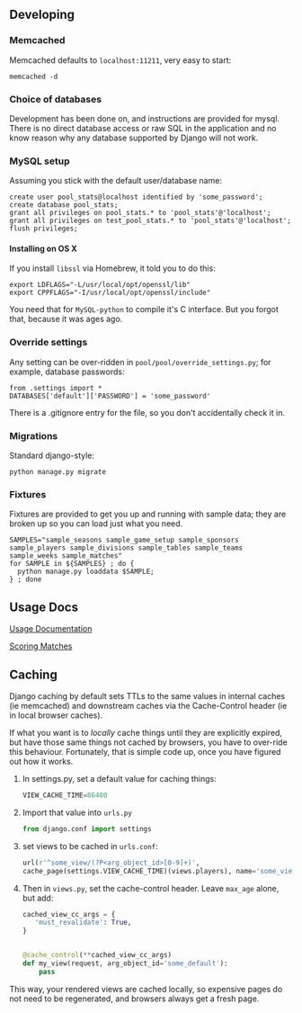 ## Developing

### Memcached

Memcached defaults to `localhost:11211`, very easy to start:
```
memcached -d
```

### Choice of databases

Development has been done on, and instructions are provided for mysql. There is no direct database access or raw SQL in the application and no know reason why any database supported by Django will not work.

### MySQL setup

Assuming you stick with the default user/database name:

```
create user pool_stats@localhost identified by 'some_password';
create database pool_stats;
grant all privileges on pool_stats.* to 'pool_stats'@'localhost';
grant all privileges on test_pool_stats.* to 'pool_stats'@'localhost';
flush privileges;
```

#### Installing on OS X

If you install `libssl` via Homebrew, it told you to do this:

```shell
export LDFLAGS="-L/usr/local/opt/openssl/lib"
export CPPFLAGS="-I/usr/local/opt/openssl/include"
```

You need that for `MySQL-python` to compile it's C interface. But you forgot that, because it was ages ago.

### Override settings ###

Any setting can be over-ridden in `pool/pool/override_settings.py`; for example, database passwords:
```
from .settings import *
DATABASES['default']['PASSWORD'] = 'some_password'
```

There is a .gitignore entry for the file, so you don't accidentally check it in.

### Migrations

Standard django-style:

```
python manage.py migrate
```

### Fixtures

Fixtures are provided to get you up and running with sample data; they are broken up so you can load just what you need.

```
SAMPLES="sample_seasons sample_game_setup sample_sponsors sample_players sample_divisions sample_tables sample_teams sample_weeks sample_matches"
for SAMPLE in ${SAMPLES} ; do {
  python manage.py loaddata $SAMPLE;
} ; done
```

## Usage Docs

[Usage Documentation](usage_docs.md)

[Scoring Matches](scoring_matches.md)


## Caching

Django caching by default sets TTLs to the same values in internal caches (ie memcached) and downstream caches via the Cache-Control header (ie in local browser caches).

If what you want is to *locally* cache things until they are explicitly expired, but have those same things not cached by browsers, you have to over-ride this behaviour.
Fortunately, that is simple code up, once you have figured out how it works.

1. In settings.py, set a default value for caching things:

    ```python
    VIEW_CACHE_TIME=86400
    ```
1. Import that value into `urls.py`
    ```python
    from django.conf import settings
    ```
1. set views to be cached in `urls.conf`:
    ```python
    url(r'^some_view/(?P<arg_object_id>[0-9]+)', 
    cache_page(settings.VIEW_CACHE_TIME)(views.players), name='some_view'),

    ```
1. Then in `views.py`, set the cache-control header. Leave `max_age` alone, but add:
    ```python
    cached_view_cc_args = {
       'must_revalidate': True,
    }


    @cache_control(**cached_view_cc_args)
    def my_view(request, arg_object_id='some_default'):
        pass
    ```
This way, your rendered views are cached locally, so expensive pages do not need to be regenerated, and browsers always get a fresh page.

